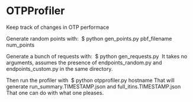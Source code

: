 OTPProfiler
===========

Keep track of changes in OTP performace

Generate random points with: 
    $ python gen_points.py pbf_filename num_points

Generate a bunch of requests with: 
    $ python gen_requests.py 
It takes no arguments, assumes the presence of endpoints_random.py and endpoints_custom.py in the same directory.

Then run the profiler with 
    $ python otpprofiler.py hostname
That will generate run_summary.TIMESTAMP.json and full_itins.TIMESTAMP.json
That one can do with what one pleases.
